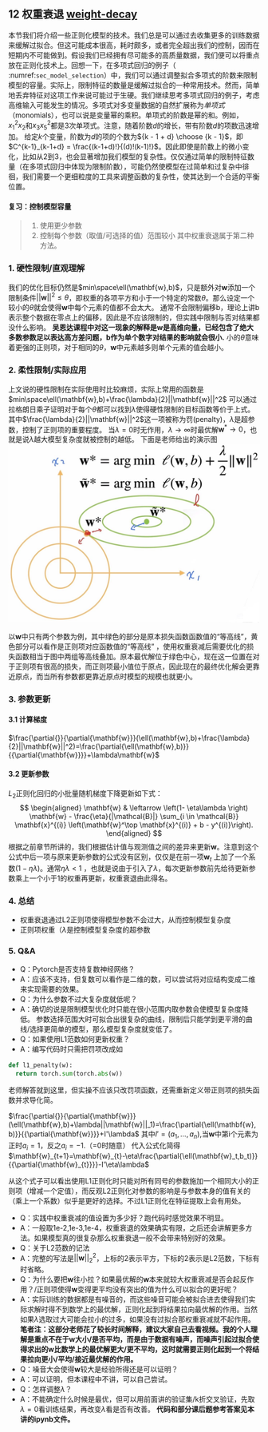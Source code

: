 ## 12 权重衰退 [weight-decay](../../代码/multilayer-perceptrons/weight-decay.md)

本节我们将介绍一些正则化模型的技术。我们总是可以通过去收集更多的训练数据来缓解过拟合。但这可能成本很高，耗时颇多，或者完全超出我们的控制，因而在短期内不可能做到。假设我们已经拥有尽可能多的高质量数据，我们便可以将重点放在正则化技术上。回想一下，在多项式回归的例子（ :numref:`sec_model_selection`）中，我们可以通过调整拟合多项式的阶数来限制模型的容量。实际上，限制特征的数量是缓解过拟合的一种常用技术。然而，简单地丢弃特征对这项工作来说可能过于生硬。我们继续思考多项式回归的例子，考虑高维输入可能发生的情况。多项式对多变量数据的自然扩展称为*单项式*（monomials），也可以说是变量幂的乘积。单项式的阶数是幂的和。例如，$x_1^2 x_2$和$x_3 x_5^2$都是3次单项式。注意，随着阶数$d$的增长，带有阶数$d$的项数迅速增加。 给定$k$个变量，阶数为$d$的项的个数为${k - 1 + d} \choose {k - 1}$，即$C^{k-1}_{k-1+d} = \frac{(k-1+d)!}{(d)!(k-1)!}$。因此即使是阶数上的微小变化，比如从$2$到$3$，也会显著增加我们模型的复杂性。仅仅通过简单的限制特征数量（在多项式回归中体现为限制阶数），可能仍然使模型在过简单和过复杂中徘徊，我们需要一个更细粒度的工具来调整函数的复杂性，使其达到一个合适的平衡位置。
#### 复习：控制模型容量
> 1. 使用更少参数
> 2. 控制每个参数（取值/可选择的值）范围较小
		其中权重衰退属于第二种方法。
### 1. 硬性限制/直观理解
我们的优化目标仍然是$min\space\ell(\mathbf{w},b)$，只是额外对$\mathbf{w}$添加一个限制条件$||\mathbf{w}||^2\leqslant\theta$，即权重的各项平方和小于一个特定的常数$\theta$。那么设定一个较小的$\theta$就会使得$\mathbf{w}$中每个元素的值都不会太大。
通常不会限制偏移b，理论上讲b表示整个数据在零点上的偏移，因此是不应该限制的，但实践中限制与否对结果都没什么影响。
**吴恩达课程中对这一现象的解释是w是高维向量，已经包含了绝大多数参数足以表达高方差问题，b作为单个数字对结果的影响就会很小.**
小的$\theta$意味着更强的正则项，对于相同的$\theta$，$\mathbf{w}$中元素越多则单个元素的值会越小。
### 2. 柔性限制/实际应用
上文说的硬性限制在实际使用时比较麻烦，实际上常用的函数是
$min\space\ell(\mathbf{w},b)+\frac{\lambda}{2}||\mathbf{w}||^2$
可以通过拉格朗日乘子证明对于每个$\theta$都可以找到$\lambda$使得硬性限制的目标函数等价于上式。
其中$\frac{\lambda}{2}||\mathbf{w}||^2$这一项被称为罚(penalty)，$\lambda$是超参数，控制了正则项的重要程度。
当$\lambda=0$时无作用，$\lambda\rightarrow\infty$时最优解$\mathbf{w}^*\rightarrow0$，也就是说$\lambda$越大模型复杂度就被控制的越低。
下面是老师给出的演示图![](../imgs/12-权重衰退/12-01.JPG)

以$\mathbf{w}$中只有两个参数为例，其中绿色的部分是原本损失函数函数值的“等高线”，黄色部分可以看作是正则项对应函数值的“等高线” ，使用权重衰减后需要优化的损失函数相当于图中两组等高线叠加。原本最优解位于绿色中心，现在这一位置在对于正则项有很高的损失，而正则项最小值位于原点，因此现在的最终优化解会更靠近原点，而当所有参数都更靠近原点时模型的规模也就更小。
### 3. 参数更新
#### 3.1 计算梯度
$\frac{\partial{}}{\partial{\mathbf{w}}}(\ell(\mathbf{w},b)+\frac{\lambda}{2}||\mathbf{w}||^2)=\frac{\partial{\ell(\mathbf{w},b)}}{{\partial{\mathbf{w}}}}+\lambda\mathbf{w}$
   
#### 3.2 更新参数
$L_2$正则化回归的小批量随机梯度下降更新如下式：
$$
\begin{aligned}
\mathbf{w} & \leftarrow \left(1- \eta\lambda \right) \mathbf{w} - \frac{\eta}{|\mathcal{B}|} \sum_{i \in \mathcal{B}} \mathbf{x}^{(i)} \left(\mathbf{w}^\top \mathbf{x}^{(i)} + b - y^{(i)}\right).
\end{aligned}
$$
根据之前章节所讲的，我们根据估计值与观测值之间的差异来更新$\mathbf{w}$。注意到这个公式中后一项与原来更新参数的公式没有区别，仅仅是在前一项$\mathbf{w}_{t}$ 上加了一个系数$(1-\eta\lambda)$。通常$\eta\lambda<1$ ，也就是说由于引入了$\lambda$，每次更新参数前先给待更新参数乘上一个小于1的权重再更新，权重衰退由此得名。
### 4. 总结
- 权重衰退通过L2正则项使得模型参数不会过大，从而控制模型复杂度
- 正则项权重（$\lambda$是控制模型复杂度的超参数    
### 5. Q&A
- Q：Pytorch是否支持复数神经网络？
- A：应该不支持，但复数可以看作是二维的数，可以尝试将对应结构变成二维来实现需要的效果。
- Q：为什么参数不过大复杂度就低呢？
- A：确切的说是限制模型优化时只能在很小范围内取参数会使模型复杂度降低。
参数选择范围大时可拟合出很复杂的曲线，限制后只能学到更平滑的曲线/选择更简单的模型，那么模型复杂度就变低了。
- Q：如果使用L1范数如何更新权重？
- A：编写代码时只需把罚项改成如
```python
def l1_penalty(w):
  return torch.sum(torch.abs(w))
```
老师解答就到这里，但实操不应该只改罚项函数，还需重新定义带正则项的损失函数并求导化简。
   
$\frac{\partial{}}{\partial{\mathbf{w}}}(\ell(\mathbf{w},b)+\lambda||\mathbf{w}||_1)=\frac{\partial{\ell(\mathbf{w},b)}}{{\partial{\mathbf{w}}}}+I'\lambda$
其中$I'=(a_1,...,a_n)$,当$\mathbf{w}$中第i个元素为正时$a_i=1$，反之$a_i=-1$.（=0时随意）
代入公式化简得
$\mathbf{w}_{t+1}=\mathbf{w}_{t}-\eta\frac{\partial{\ell(\mathbf{w}_t,b_t)}}{{\partial{\mathbf{w}_{t}}}}-I'\eta\lambda$
   
从这个式子可以看出使用L1正则化时只能对所有同号的参数施加一个相同大小的正则项（增减一个定值），而反观L2正则化对参数的影响是与参数本身的值有关的（乘上一个系数）似乎是更好的选择。不过L1正则化在特征提取上会有用处。
- Q：实践中权重衰减的值设置为多少好？跑代码时感觉效果不明显。
- A：一般取1e-2,1e-3,1e-4，权重衰退的效果确实有限，之后还会讲解更多方法。如果模型真的很复杂那么权重衰退一般不会带来特别好的效果。
- Q：关于L2范数的记法
- A：完整的写法是$||\mathbf{w}||^2_2$，上标的2表示平方，下标的2表示是L2范数，下标有时省略。
- Q：为什么要把$\mathbf{w}$往小拉？如果最优解的$\mathbf{w}$本来就较大权重衰减是否会起反作用？/正则项使得$\mathbf{w}$变得更平均没有突出的值为什么可以拟合的更好呢？
- A：实际训练的数据都是有噪音的，而这些噪音可能会被拟合进去使得我们实际求解时得不到数学上的最优解，正则化起到将结果拉向最优解的作用。当然如果$\lambda$选取过大可能会拉小的过多，如果没有过拟合那权重衰减就不起作用。
  **笔者注：这部分老师花了较长时间解释，建议大家自己去看视频。我的个人理解是重点不在于w大小/是否平均，而是由于数据有噪声，而噪声引起过拟合使得求出的w比数学上的最优解更大/更不平均，这时就需要正则化起到一个将结果拉向更小/平均/接近最优解的作用。**
- Q：噪音大会使得$\mathbf{w}$较大是经验所得还是可以证明？
- A：可以证明，但本课程中不讲，可以自己尝试。
- Q：怎样调整$\lambda$？
- A：不能确定什么时候是最优，但可以用前面讲的验证集/k折交叉验证，先取$\lambda=0$看训练结果，再改变$\lambda$看是否有改善。
**代码和部分课后题参考答案见本讲的ipynb文件。**
